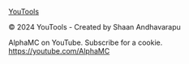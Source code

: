 [YouTools](https://thealphamc.github.io/tools/)

© 2024 YouTools - Created by Shaan Andhavarapu

AlphaMC on YouTube. Subscribe for a cookie.
https://youtube.com/AlphaMC
